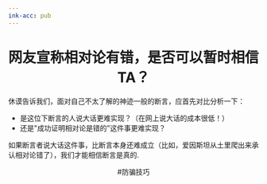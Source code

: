 ```yaml
---
ink-acc: pub
---
```


<center><h1>网友宣称相对论有错，是否可以暂时相信TA？</h1></center>

休谟告诉我们，面对自己不太了解的神迹一般的断言，应首先对比分析一下：

- 是这位下断言的人说大话更难实现？（在网上说大话的成本很低！）
- 还是"成功证明相对论是错的"这件事更难实现？

如果断言者说大话这件事，比断言本身还难成立（比如，爱因斯坦从土里爬出来承认相对论错了），我们才能相信断言是真的.
<center>#防骗技巧</center>

